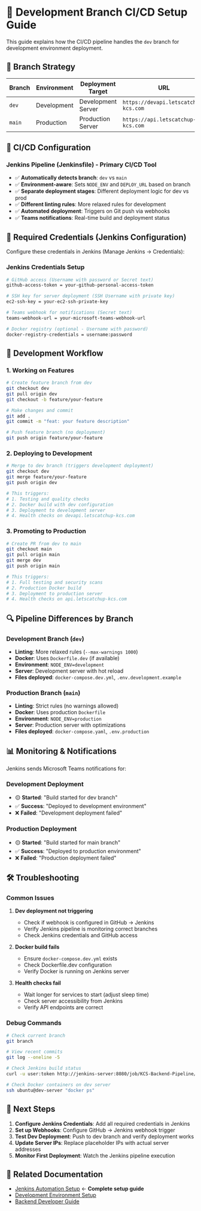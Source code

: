 # 🌿 Development Branch CI/CD Setup Guide

This guide explains how the CI/CD pipeline handles the `dev` branch for development environment
deployment.

## 🎯 Branch Strategy

| Branch | Environment | Deployment Target  | URL                                  |
| ------ | ----------- | ------------------ | ------------------------------------ |
| `dev`  | Development | Development Server | `https://devapi.letscatchup-kcs.com` |
| `main` | Production  | Production Server  | `https://api.letscatchup-kcs.com`    |

## 🔧 CI/CD Configuration

### Jenkins Pipeline (Jenkinsfile) - Primary CI/CD Tool

- ✅ **Automatically detects branch**: `dev` vs `main`
- ✅ **Environment-aware**: Sets `NODE_ENV` and `DEPLOY_URL` based on branch
- ✅ **Separate deployment stages**: Different deployment logic for dev vs prod
- ✅ **Different linting rules**: More relaxed rules for development
- ✅ **Automated deployment**: Triggers on Git push via webhooks
- ✅ **Teams notifications**: Real-time build and deployment status

## 🔑 Required Credentials (Jenkins Configuration)

Configure these credentials in Jenkins (Manage Jenkins → Credentials):

### Jenkins Credentials Setup

```bash
# GitHub access (Username with password or Secret text)
github-access-token = your-github-personal-access-token

# SSH key for server deployment (SSH Username with private key)
ec2-ssh-key = your-ec2-ssh-private-key

# Teams webhook for notifications (Secret text)
teams-webhook-url = your-microsoft-teams-webhook-url

# Docker registry (optional - Username with password)
docker-registry-credentials = username:password
```

## 🚀 Development Workflow

### 1. Working on Features

```bash
# Create feature branch from dev
git checkout dev
git pull origin dev
git checkout -b feature/your-feature

# Make changes and commit
git add .
git commit -m "feat: your feature description"

# Push feature branch (no deployment)
git push origin feature/your-feature
```

### 2. Deploying to Development

```bash
# Merge to dev branch (triggers development deployment)
git checkout dev
git merge feature/your-feature
git push origin dev

# This triggers:
# 1. Testing and quality checks
# 2. Docker build with dev configuration
# 3. Deployment to development server
# 4. Health checks on devapi.letscatchup-kcs.com
```

### 3. Promoting to Production

```bash
# Create PR from dev to main
git checkout main
git pull origin main
git merge dev
git push origin main

# This triggers:
# 1. Full testing and security scans
# 2. Production Docker build
# 3. Deployment to production server
# 4. Health checks on api.letscatchup-kcs.com
```

## 🔍 Pipeline Differences by Branch

### Development Branch (`dev`)

- **Linting**: More relaxed rules (`--max-warnings 1000`)
- **Docker**: Uses `Dockerfile.dev` (if available)
- **Environment**: `NODE_ENV=development`
- **Server**: Development server with hot reload
- **Files deployed**: `docker-compose.dev.yml`, `.env.development.example`

### Production Branch (`main`)

- **Linting**: Strict rules (no warnings allowed)
- **Docker**: Uses production `Dockerfile`
- **Environment**: `NODE_ENV=production`
- **Server**: Production server with optimizations
- **Files deployed**: `docker-compose.yaml`, `.env.production`

## 📊 Monitoring & Notifications

Jenkins sends Microsoft Teams notifications for:

### Development Deployment

- 🟡 **Started**: "Build started for dev branch"
- ✅ **Success**: "Deployed to development environment"
- ❌ **Failed**: "Development deployment failed"

### Production Deployment

- 🟡 **Started**: "Build started for main branch"
- ✅ **Success**: "Deployed to production environment"
- ❌ **Failed**: "Production deployment failed"

## 🛠️ Troubleshooting

### Common Issues

1. **Dev deployment not triggering**
    - Check if webhook is configured in GitHub → Jenkins
    - Verify Jenkins pipeline is monitoring correct branches
    - Check Jenkins credentials and GitHub access

2. **Docker build fails**
    - Ensure `docker-compose.dev.yml` exists
    - Check Dockerfile.dev configuration
    - Verify Docker is running on Jenkins server

3. **Health checks fail**
    - Wait longer for services to start (adjust sleep time)
    - Check server accessibility from Jenkins
    - Verify API endpoints are correct

### Debug Commands

```bash
# Check current branch
git branch

# View recent commits
git log --oneline -5

# Check Jenkins build status
curl -u user:token http://jenkins-server:8080/job/KCS-Backend-Pipeline/api/json

# Check Docker containers on dev server
ssh ubuntu@dev-server "docker ps"
```

## 📝 Next Steps

1. **Configure Jenkins Credentials**: Add all required credentials in Jenkins
2. **Set up Webhooks**: Configure GitHub → Jenkins webhook trigger
3. **Test Dev Deployment**: Push to dev branch and verify deployment works
4. **Update Server IPs**: Replace placeholder IPs with actual server addresses
5. **Monitor First Deployment**: Watch the Jenkins pipeline execution

## 🔗 Related Documentation

- [Jenkins Automation Setup](./JENKINS_AUTOMATION_SETUP.md) ← **Complete setup guide**
- [Development Environment Setup](./DEVELOPMENT_SETUP.md)
- [Backend Developer Guide](./BACKEND_DEVELOPER_GUIDE.md)

